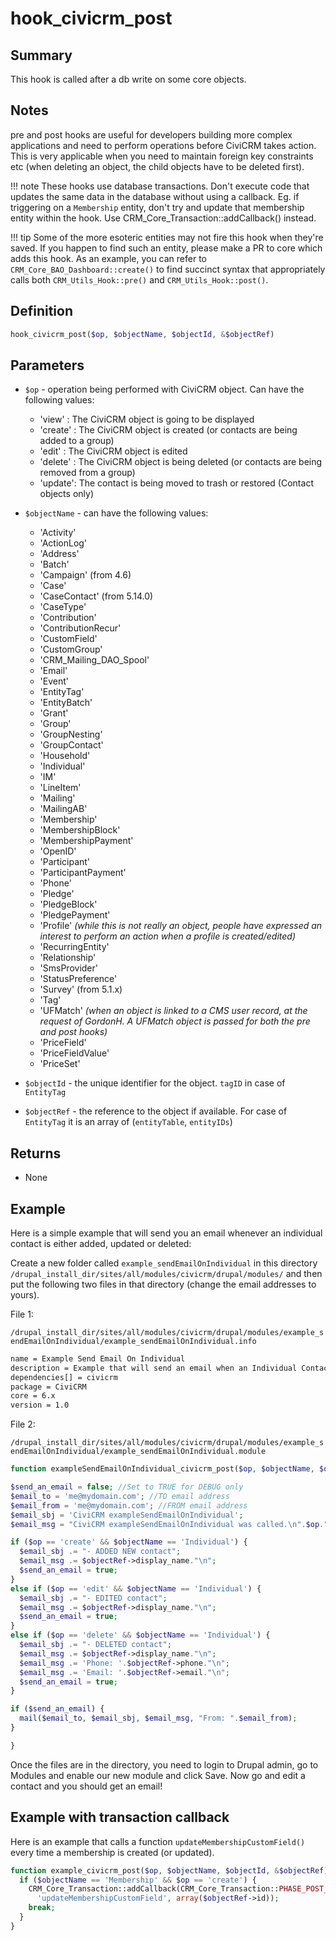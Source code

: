 # hook_civicrm_post

## Summary

This hook is called after a db write on some core objects.

## Notes

pre and post hooks are useful for developers building more complex
applications and need to perform operations before CiviCRM takes action.
This is very applicable when you need to maintain foreign key
constraints etc (when deleting an object, the child objects have to be
deleted first).

!!! note
    These hooks use database transactions.  Don't execute code that updates the same data in the database without using a callback.  Eg. if triggering on a `Membership` entity, don't try and update that membership entity within the hook.  Use CRM_Core_Transaction::addCallback() instead.
    
!!! tip
    Some of the more esoteric entities may not fire this hook when they're saved. If you happen to find such an entity, please make a PR to core which adds this hook. As an example, you can refer to `CRM_Core_BAO_Dashboard::create()` to find succinct syntax that appropriately calls both `CRM_Utils_Hook::pre()` and `CRM_Utils_Hook::post()`.

## Definition

```php
hook_civicrm_post($op, $objectName, $objectId, &$objectRef)
```

## Parameters

-   `$op` - operation being performed with CiviCRM object. Can have the following values:
    -   'view' : The CiviCRM object is going to be displayed
    -   'create' : The CiviCRM object is created (or contacts are being added to a group)
    -   'edit' : The CiviCRM object is edited
    -   'delete' : The CiviCRM object is being deleted (or contacts are being removed from a group)
    -   'update': The contact is being moved to trash or restored (Contact objects only)

-   `$objectName` - can have the following values:
    -   'Activity'
    -   'ActionLog'
    -   'Address'
    -   'Batch'
    -   'Campaign' (from 4.6)
    -   'Case'
    -   'CaseContact' (from 5.14.0)
    -   'CaseType'
    -   'Contribution'
    -   'ContributionRecur'
    -   'CustomField'
    -   'CustomGroup'
    -   'CRM_Mailing_DAO_Spool'
    -   'Email'
    -   'Event'
    -   'EntityTag'
    -   'EntityBatch'
    -   'Grant'
    -   'Group'
    -   'GroupNesting'
    -   'GroupContact'
    -   'Household'
    -   'Individual'
    -   'IM'
    -   'LineItem'
    -   'Mailing'
    -   'MailingAB'
    -   'Membership'
    -   'MembershipBlock'
    -   'MembershipPayment'
    -   'OpenID'
    -   'Participant'
    -   'ParticipantPayment'
    -   'Phone'
    -   'Pledge'
    -   'PledgeBlock'
    -   'PledgePayment'
    -   'Profile' *(while this is not really an object, people have
        expressed an interest to perform an action when a profile is
        created/edited)*
    -   'RecurringEntity'
    -   'Relationship'
    -   'SmsProvider'
    -   'StatusPreference'
    -   'Survey' (from 5.1.x)
    -   'Tag'
    -   'UFMatch' *(when an object is linked to a CMS user record, at the
        request of GordonH. A UFMatch object is passed for both the pre
        and post hooks)*
    -   'PriceField'
    -   'PriceFieldValue'
    -   'PriceSet'

-   `$objectId` - the unique identifier for the object. `tagID` in case of `EntityTag`
-   `$objectRef` - the reference to the object if available. For case of `EntityTag` it is an array of (`entityTable`, `entityIDs`)

## Returns

-   None

## Example

Here is a simple example that will send you an email whenever an
individual contact is either added, updated or deleted:

Create a new folder called `example_sendEmailOnIndividual` in this
directory
`/drupal_install_dir/sites/all/modules/civicrm/drupal/modules/` and then
put the following two files in that directory (change the email
addresses to yours).

File 1:

`/drupal_install_dir/sites/all/modules/civicrm/drupal/modules/example_sendEmailOnIndividual/example_sendEmailOnIndividual.info`

```txt
name = Example Send Email On Individual
description = Example that will send an email when an Individual Contact is Added, Updated or Deleted.
dependencies[] = civicrm
package = CiviCRM
core = 6.x
version = 1.0
```

File 2:

`/drupal_install_dir/sites/all/modules/civicrm/drupal/modules/example_sendEmailOnIndividual/example_sendEmailOnIndividual.module`

```php
function exampleSendEmailOnIndividual_civicrm_post($op, $objectName, $objectId, &$objectRef) {

$send_an_email = false; //Set to TRUE for DEBUG only
$email_to = 'me@mydomain.com'; //TO email address
$email_from = 'me@mydomain.com'; //FROM email address
$email_sbj = 'CiviCRM exampleSendEmailOnIndividual';
$email_msg = "CiviCRM exampleSendEmailOnIndividual was called.\n".$op." ".$objectName."\n".$objectId." ";

if ($op == 'create' && $objectName == 'Individual') {
  $email_sbj .= "- ADDED NEW contact";
  $email_msg .= $objectRef->display_name."\n";
  $send_an_email = true;
} 
else if ($op == 'edit' && $objectName == 'Individual') {
  $email_sbj .= "- EDITED contact";
  $email_msg .= $objectRef->display_name."\n";
  $send_an_email = true;
} 
else if ($op == 'delete' && $objectName == 'Individual') {
  $email_sbj .= "- DELETED contact";
  $email_msg .= $objectRef->display_name."\n";
  $email_msg .= 'Phone: '.$objectRef->phone."\n";
  $email_msg .= 'Email: '.$objectRef->email."\n";
  $send_an_email = true;
}

if ($send_an_email) {
  mail($email_to, $email_sbj, $email_msg, "From: ".$email_from);
}

}
```

Once the files are in the directory, you need to login to Drupal admin,
go to Modules and enable our new module and click Save. Now go and edit
a contact and you should get an email!

## Example with transaction callback

Here is an example that calls a function `updateMembershipCustomField()` every time a membership is created (or updated).

```php
function example_civicrm_post($op, $objectName, $objectId, &$objectRef) {
  if ($objectName == 'Membership' && $op == 'create') {
    CRM_Core_Transaction::addCallback(CRM_Core_Transaction::PHASE_POST_COMMIT,
      'updateMembershipCustomField', array($objectRef->id));
    break;
  }
}
```
